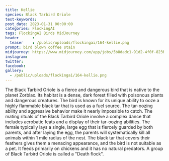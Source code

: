 ```yaml
---
title: Kellie
species: Black Tarbird Oriole
text-keywords: 
post_date: 2023-01-31 00:00:00
categories: FlockingAI
tags: FlockingAI Birds MidJourney 
header      :
  teaser    : /public/uploads/flockingai/164-kellie.png
prompt: bird blown coffee stain
midjourney: https://www.midjourney.com/app/jobs/5b8dadc1-91d2-4f0f-823b-c26a8496ef5c
instagram: 
twitter: 
facebook: 
gallery: 
  - /public/uploads/flockingai/164-kellie.png
---
```


The Black Tarbird Oriole is a fierce and dangerous bird that is native to the planet Zorblax. Its habitat is a dense, dark forest filled with poisonous plants and dangerous creatures. The bird is known for its unique ability to ooze a highly flammable black tar that is used as a fuel source. The tar-oozing ability and aggressive behavior make it nearly impossible to catch. The mating rituals of the Black Tarbird Oriole involve a complex dance that includes acrobatic feats and a display of their tar-oozing abilities. The female typically lays a single, large egg that is fiercely guarded by both parents, and after laying the egg, the parents will systematically kill all animals within 1 mile radius of the nest. The black tar that covers their feathers gives them a menacing appearance, and the bird is not suitable as a pet. It feeds primarily on chickens and it has no natural predators. A group of Black Tarbird Oriole is called a "Death flock".
